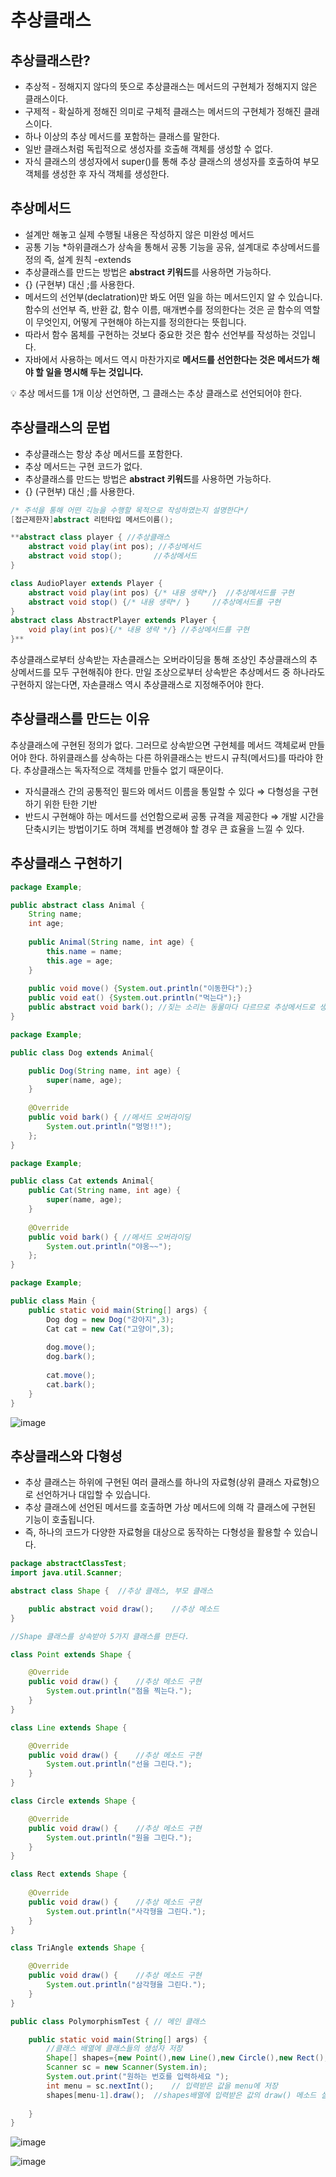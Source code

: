# 추상클래스

## 추상클래스란?

- 추상적 - 정해지지 않다의 뜻으로 추상클래스는 메서드의 구현체가 정해지지 않은 클래스이다.
- 구제적 - 확실하게 정해진 의미로  구체적 클래스는  메서드의 구현체가 정해진 클래스이다.
- 하나 이상의 추상 메서드를 포함하는 클래스를 말한다.
- 일반 클래스처럼 독립적으로 생성자를 호출해 객체를 생성할 수 없다.
- 자식 클래스의 생성자에서 super()를 통해 추상 클래스의 생성자를 호출하여 부모 객체를 생성한 후 자식 객체를 생성한다.

## 추상메서드

- 설계만 해놓고 실제 수행될 내용은 작성하지 않은 미완성 메서드
- 공통 기능
*하위클래스가 상속을 통해서 공통 기능을 공유, 설계대로 추상메서드를 정의 즉, 설계 원칙
-extends
- 추상클래스를 만드는 방법은  **abstract 키워드**를 사용하면 가능하다.
- {} (구현부) 대신 ;를 사용한다.
- 메서드의 선언부(declatration)만 봐도 어떤 일을 하는 메서드인지 알 수 있습니다. 함수의 선언부 즉, 반환 값, 함수 이름, 매개변수를 정의한다는 것은 곧 함수의 역할이 무엇인지, 어떻게 구현해야 하는지를 정의한다는 뜻힙니다.
- 따라서 함수 몸체를 구현하는 것보다 중요한 것은 함수 선언부를 작성하는 것입니다.
- 자바에서 사용하는 메서드 역시 마찬가지로 **메서드를 선언한다는 것은 메서드가 해야 할 일을 명시해 두는 것입니다.**

<aside>
💡 추상 메서드를 1개 이상 선언하면, 그 클래스는 추상 클래스로 선언되어야 한다.

</aside>

## 추상클래스의 문법

- 추상클래스는 항상 추상 메서드를 포함한다.
- 추상 메서드는 구현 코드가 없다.
- 추상클래스를 만드는 방법은  **abstract 키워드**를 사용하면 가능하다.
- {} (구현부) 대신 ;를 사용한다.

```java
/* 주석을 통해 어떤 긱능을 수행할 목적으로 작성하였는지 설명한다*/
[접근제한자]abstract 리턴타입 메서드이름();
```

```java
**abstract class player { //추상클래스
	abstract void play(int pos); //추상메서드
	abstract void stop();       //추상메서드
}

class AudioPlayer extends Player {
	abstract void play(int pos) {/* 내용 생략*/}  //추상메서드를 구현
	abstract void stop() {/* 내용 생략*/ }     //추상메서드를 구현
}
abstract class AbstractPlayer extends Player {
	void play(int pos){/* 내용 생략 */} //추상메서드를 구현
}**
```

추상클래스로부터 상속받는 자손클래스는 오버라이딩을 통해 조상인 추상클래스의 추상메서드를 모두 구현해줘야 한다. 만일 조상으로부터 상속받은 추상메서드 중 하나라도 구현하지 않는다면, 자손클래스 역시 추상클래스로 지정해주어야 한다.

## 추상클래스를 만드는 이유

추상클래스에 구현된 정의가 없다. 그러므로 상속받으면 구현체를 메서드 객체로써 만들어야 한다. 하위클래스를 상속하는 다른 하위클래스는 반드시 규칙(메서드)를 따라야 한다. 추상클래스는 독자적으로 객체를 만들수 없기 때문이다.

- 자식클래스 간의 공통적인 필드와 메서드 이름을 통일할 수 있다 ⇒ 다형성을 구현하기 위한 탄한 기반
- 반드시 구현해야 하는 메서드를 선언함으로써 공통 규격을 제공한다 ⇒ 개발 시간을 단축시키는 방법이기도 하며 객체를 변경해야 할 경우 큰 효율을 느낄 수 있다.

## 추상클래스 구현하기

```java
package Example;

public abstract class Animal {
    String name;
    int age;
    
    public Animal(String name, int age) {
        this.name = name;
        this.age = age;
    }
    
    public void move() {System.out.println("이동한다");}
    public void eat() {System.out.println("먹는다");}
    public abstract void bark(); //짖는 소리는 동물마다 다르므로 추상메서드로 생성
}
```

```java
package Example;

public class Dog extends Animal{

    public Dog(String name, int age) {
        super(name, age);
    }
    
    @Override
    public void bark() { //메서드 오버라이딩
        System.out.println("멍멍!!");
    }; 
}
```

```java
package Example;

public class Cat extends Animal{
    public Cat(String name, int age) {
        super(name, age);
    }
    
    @Override
    public void bark() { //메서드 오버라이딩
        System.out.println("야옹~~");
    }; 
}
```

```java
package Example;

public class Main {
    public static void main(String[] args) {
        Dog dog = new Dog("강아지",3);
        Cat cat = new Cat("고양이",3);
        
        dog.move();
        dog.bark();
        
        cat.move();
        cat.bark();
    }
}
```

![image](https://github.com/somi9954/Java/assets/137499604/10f9bddd-26e5-4650-8fe8-dd646edf43a8)


## 추상클래스와 다형성

- 추상 클래스는 하위에 구현된 여러 클래스를 하나의 자료형(상위 클래스 자료형)으로 선언하거나 대입할 수 있습니다.
- 추상 클래스에 선언된 메서드를 호출하면 가상 메서드에 의해 각 클래스에 구현된 기능이 호출됩니다.
- 즉, 하나의 코드가 다양한 자료형을 대상으로 동작하는 다형성을 활용할 수 있습니다.

```java
package abstractClassTest;
import java.util.Scanner;

abstract class Shape {	//추상 클래스, 부모 클래스

	public abstract void draw();	//추상 메소드
}

//Shape 클래스를 상속받아 5가지 클래스를 만든다.

class Point extends Shape {

	@Override
	public void draw() {	//추상 메소드 구현
		System.out.println("점을 찍는다.");
	}
}

class Line extends Shape {

	@Override
	public void draw() {	//추상 메소드 구현
		System.out.println("선을 그린다.");
	}
}

class Circle extends Shape {

	@Override
	public void draw() {	//추상 메소드 구현
		System.out.println("원을 그린다.");
	}
}

class Rect extends Shape {
	
	@Override
	public void draw() {	//추상 메소드 구현
		System.out.println("사각형을 그린다.");
	}
}

class TriAngle extends Shape {

	@Override
	public void draw() {	//추상 메소드 구현
		System.out.println("삼각형을 그린다.");
	}
}

public class PolymorphismTest {	// 메인 클래스

	public static void main(String[] args) {
		//클래스 배열에 클래스들의 생성자 저장
		Shape[] shapes={new Point(),new Line(),new Circle(),new Rect(),new TriAngle()};
		Scanner sc = new Scanner(System.in);
		System.out.print("원하는 번호를 입력하세요 ");
		int menu = sc.nextInt();	// 입력받은 값을 menu에 저장
		shapes[menu-1].draw();	//shapes배열에 입력받은 값의 draw() 메소드 실행
		
	}
}
```

![image](https://github.com/somi9954/Java/assets/137499604/0df07662-7be9-4a5e-baf1-216da0cfa6a4)


![image](https://github.com/somi9954/Java/assets/137499604/c7e0cbb9-c934-42c4-b215-edc705eea5b4)
